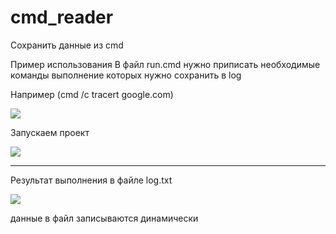 # cmd_reader

Сохранить данные из cmd

Пример использования
В файл run.cmd нужно приписать необходимые команды выполнение которых нужно сохранить в log


Например (cmd /c tracert google.com)<br>

<img src="https://i.stack.imgur.com/XX3aI.png">


Запускаем проект

<img src="https://i.stack.imgur.com/nMAze.gif">



-----------------------------------------

Результат выполнения в файле log.txt<br>

<img src="https://i.stack.imgur.com/kTcD8.png">


данные в файл записываются динамически
